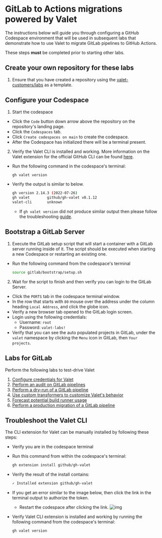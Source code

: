 # GitLab to Actions migrations powered by Valet
The instructions below will guide you through configuring a GitHub Codespace environment that will be used in subsequent labs that demonstrate how to use Valet to migrate GitLab pipelines to GitHub Actions.

These steps **must** be completed prior to starting other labs.

## Create your own repository for these labs
1. Ensure that you have created a repository using the [valet-customers/labs](https://github.com/valet-customers/labs) as a template.

## Configure your Codespace

1. Start the codespace

- Click the `Code` button down arrow above the repository on the repository's landing page.
- Click the `Codespaces` tab.
- Click `Create codespaces on main` to create the codespace.
- After the Codespace has initialized there will be a terminal present.

2. Verify the Valet CLI is installed and working. More information on the Valet extension for the official GitHub CLI can be found [here](https://github.com/github/gh-valet).

- Run the following command in the codespace's terminal:

  ```bash
  gh valet version
  ```

- Verify the output is similar to below.
  
  ```bash
  gh version 2.14.3 (2022-07-26)
  gh valet        github/gh-valet v0.1.12
  valet-cli       unknown
  ```

  - If `gh valet version` did not produce similar output then please follow the troubleshooting [guide](#troubleshoot-the-valet-cli).

## Bootstrap a GitLab Server

1. Execute the GitLab setup script that will start a container with a GitLab server running inside of it. The script should be executed when starting a new Codespace or restarting an existing one.

- Run the following command from the codespace's terminal
  
  ```bash
  source gitlab/bootstrap/setup.sh
  ```
  
2. Wait for the script to finish and then verify you can login to the GitLab Server.

- Click the `PORTS` tab in the codespace terminal window.
- In the row that starts with `80` mouse over the address under the column heading `Local Address`, and click the globe icon.
- Verify a new browser tab opened to the GitLab login screen.
- Login using the following credentials:
  - Username: `root` 
  - Password: `valet-labs!`
- Verify that you can see the auto populated projects in GitLab, under the `valet` namespace by clicking the `Menu` icon in GitLab, then `Your projects`.

## Labs for GitLab

Perform the following labs to test-drive Valet

1. [Configure credentials for Valet](1-configure.md)
2. [Perform an audit on GitLab pipelines](2-audit.md)
3. [Perform a dry-run of a GitLab pipeline](3-dry-run.md)
4. [Use custom transformers to customize Valet's behavior](4-custom-transformers.md)
5. [Forecast potential build runner usage](5-forecast.md)
6. [Perform a production migration of a GitLab pipeline](6-migrate.md)

## Troubleshoot the Valet CLI

The CLI extension for Valet can be manually installed by following these steps:

- Verify you are in the codespace terminal
- Run this command from within the codespace's terminal:

  ```bash
  gh extension install github/gh-valet
  ```

- Verify the result of the install contains:

  ```bash
  ✓ Installed extension github/gh-valet
  ```

- If you get an error similar to the image below, then click the link in the terminal output to authorize the token.
  - Restart the codespace after clicking the link.
  ![img](https://user-images.githubusercontent.com/26442605/169588015-9414404f-82b6-4d0f-89d4-5f0e6941b029.png)
- Verify Valet CLI extension is installed and working by running the following command from the codespace's terminal:

  ```bash
  gh valet version
  ```
